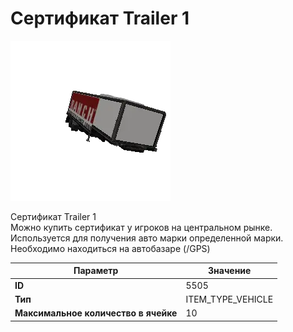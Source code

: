 # Сертификат Trailer 1

![Item Image](../img/5505.webp?raw=true)

Сертификат Trailer 1<br>Можно купить сертификат у игроков на центральном рынке.<br>Используется для получения авто марки определенной марки.<br>Необходимо находиться на автобазаре (/GPS)


| Параметр | Значение |
|----------|----------|
| **ID** | 5505 |
| **Тип** | ITEM_TYPE_VEHICLE |
| **Максимальное количество в ячейке** | 10 |

